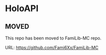 # HoloAPI

## MOVED

This repo has been moved to FamiLib-MC repo.

URL: https://github.com/Fami6Xx/FamiLib-MC